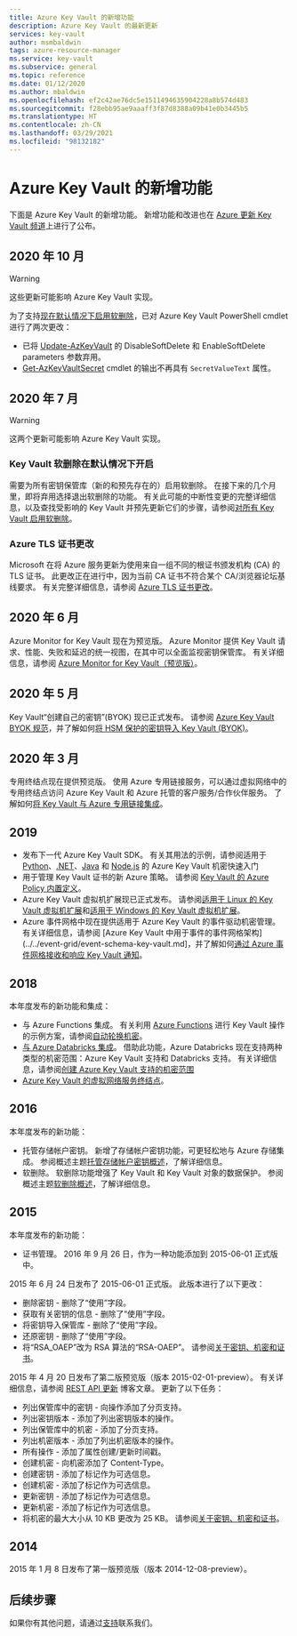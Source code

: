 ```yaml
---
title: Azure Key Vault 的新增功能
description: Azure Key Vault 的最新更新
services: key-vault
author: msmbaldwin
tags: azure-resource-manager
ms.service: key-vault
ms.subservice: general
ms.topic: reference
ms.date: 01/12/2020
ms.author: mbaldwin
ms.openlocfilehash: ef2c42ae76dc5e1511494635904228a8b574d483
ms.sourcegitcommit: f28ebb95ae9aaaff3f87d8388a09b41e0b3445b5
ms.translationtype: HT
ms.contentlocale: zh-CN
ms.lasthandoff: 03/29/2021
ms.locfileid: "98132182"
---
```

# <a name="whats-new-for-azure-key-vault"></a>Azure Key Vault 的新增功能

下面是 Azure Key Vault 的新增功能。 新增功能和改进也在 [Azure 更新 Key Vault 频道](https://azure.microsoft.com/updates/?category=security&query=Key%20vault)上进行了公布。

## <a name="october-2020"></a>2020 年 10 月

> [!WARNING]
> 这些更新可能影响 Azure Key Vault 实现。

为了支持[现在默认情况下启用软删除](#soft-delete-on-by-default)，已对 Azure Key Vault PowerShell cmdlet 进行了两次更改：

- 已将 [Update-AzKeyVault](/powershell/module/az.keyvault/update-azkeyvault) 的 DisableSoftDelete 和 EnableSoftDelete parameters 参数弃用。
- [Get-AzKeyVaultSecret](/powershell/module/az.keyvault/get-azkeyvaultsecret) cmdlet 的输出不再具有 `SecretValueText` 属性。

## <a name="july-2020"></a>2020 年 7 月

> [!WARNING]
> 这两个更新可能影响 Azure Key Vault 实现。

### <a name="soft-delete-on-by-default"></a>Key Vault 软删除在默认情况下开启

需要为所有密钥保管库（新的和预先存在的）启用软删除。 在接下来的几个月里，即将弃用选择退出软删除的功能。 有关此可能的中断性变更的完整详细信息，以及查找受影响的 Key Vault 并预先更新它们的步骤，请参阅[对所有 Key Vault 启用软删除](soft-delete-change.md)。

### <a name="azure-tls-certificate-changes"></a>Azure TLS 证书更改

Microsoft 在将 Azure 服务更新为使用来自一组不同的根证书颁发机构 (CA) 的 TLS 证书。 此更改正在进行中，因为当前 CA 证书不符合某个 CA/浏览器论坛基线要求。  有关完整详细信息，请参阅 [Azure TLS 证书更改](../../security/fundamentals/tls-certificate-changes.md)。

## <a name="june-2020"></a>2020 年 6 月

Azure Monitor for Key Vault 现在为预览版。  Azure Monitor 提供 Key Vault 请求、性能、失败和延迟的统一视图，在其中可以全面监视密钥保管库。 有关详细信息，请参阅 [Azure Monitor for Key Vault（预览版）](../../azure-monitor/insights/key-vault-insights-overview.md)。

## <a name="may-2020"></a>2020 年 5 月

Key Vault“创建自己的密钥”(BYOK) 现已正式发布。 请参阅 [Azure Key Vault BYOK 规范](../keys/byok-specification.md)，并了解如何[将 HSM 保护的密钥导入 Key Vault (BYOK)](../keys/hsm-protected-keys-byok.md)。

## <a name="march-2020"></a>2020 年 3 月

专用终结点现在提供预览版。 使用 Azure 专用链接服务，可以通过虚拟网络中的专用终结点访问 Azure Key Vault 和 Azure 托管的客户服务/合作伙伴服务。  了解如何[将 Key Vault 与 Azure 专用链接集成](private-link-service.md)。

## <a name="2019"></a>2019

- 发布下一代 Azure Key Vault SDK。 有关其用法的示例，请参阅适用于 [Python](../secrets/quick-create-python.md)、[.NET](../secrets/quick-create-net.md)、[Java](../secrets/quick-create-java.md) 和 [Node.js](../secrets/quick-create-node.md) 的 Azure Key Vault 机密快速入门
- 用于管理 Key Vault 证书的新 Azure 策略。 请参阅 [Key Vault 的 Azure Policy 内置定义](../policy-reference.md)。
- Azure Key Vault 虚拟机扩展现已正式发布。  请参阅[适用于 Linux 的 Key Vault 虚拟机扩展](../../virtual-machines/extensions/key-vault-linux.md)和[适用于 Windows 的 Key Vault 虚拟机扩展](../../virtual-machines/extensions/key-vault-windows.md)。
- Azure 事件网格中现在提供适用于 Azure Key Vault 的事件驱动机密管理。 有关详细信息，请参阅 [Azure Key Vault 中用于事件的事件网格架构](../../event-grid/event-schema-key-vault.md]，并了解如何[通过 Azure 事件网格接收和响应 Key Vault 通知](event-grid-tutorial.md)。

## <a name="2018"></a>2018

本年度发布的新功能和集成：

- 与 Azure Functions 集成。 有关利用 [Azure Functions](../../azure-functions/index.yml) 进行 Key Vault 操作的示例方案，请参阅[自动轮换机密](../secrets/tutorial-rotation.md)。
- [与 Azure Databricks 集成](/azure/databricks/scenarios/store-secrets-azure-key-vault)。 借助此功能，Azure Databricks 现在支持两种类型的机密范围：Azure Key Vault 支持和 Databricks 支持。 有关详细信息，请参阅[创建 Azure Key Vault 支持的机密范围](/azure/databricks/security/secrets/secret-scopes#--create-an-azure-key-vault-backed-secret-scope)
- [Azure Key Vault 的虚拟网络服务终结点](overview-vnet-service-endpoints.md)。

## <a name="2016"></a>2016

本年度发布的新功能：

- 托管存储帐户密钥。 新增了存储帐户密钥功能，可更轻松地与 Azure 存储集成。 参阅概述主题[托管存储帐户密钥概述](../secrets/overview-storage-keys.md)，了解详细信息。
- 软删除。 软删除功能增强了 Key Vault 和 Key Vault 对象的数据保护。 参阅概述主题[软删除概述](./soft-delete-overview.md)，了解详细信息。

## <a name="2015"></a>2015

本年度发布的新功能：
- 证书管理。 2016 年 9 月 26 日，作为一种功能添加到 2015-06-01 正式版中。

2015 年 6 月 24 日发布了 2015-06-01 正式版。 此版本进行了以下更改：
- 删除密钥 - 删除了“使用”字段。
- 获取有关密钥的信息 - 删除了“使用”字段。
- 将密钥导入保管库 - 删除了“使用”字段。
- 还原密钥 - 删除了“使用”字段。
- 将“RSA_OAEP”改为 RSA 算法的“RSA-OAEP”。 请参阅[关于密钥、机密和证书](about-keys-secrets-certificates.md)。

2015 年 4 月 20 日发布了第二版预览版（版本 2015-02-01-preview）。 有关详细信息，请参阅 [REST API 更新](/archive/blogs/kv/rest-api-update) 博客文章。 更新了以下任务：

- 列出保管库中的密钥 - 向操作添加了分页支持。
- 列出密钥版本 - 添加了列出密钥版本的操作。
- 列出保管库中的机密 - 添加了分页支持。
- 列出机密版本 - 添加了列出机密版本的操作。
- 所有操作 - 添加了属性创建/更新时间戳。
- 创建机密 - 向机密添加了 Content-Type。
- 创建密钥 - 添加了标记作为可选信息。
- 创建机密 - 添加了标记作为可选信息。
- 更新密钥 - 添加了标记作为可选信息。
- 更新机密 - 添加了标记作为可选信息。
- 将机密的最大大小从 10 KB 更改为 25 KB。 请参阅[关于密钥、机密和证书](about-keys-secrets-certificates.md)。

## <a name="2014"></a>2014

2015 年 1 月 8 日发布了第一版预览版（版本 2014-12-08-preview）。

## <a name="next-steps"></a>后续步骤

如果你有其他问题，请通过[支持](https://azure.microsoft.com/support/options/)联系我们。
